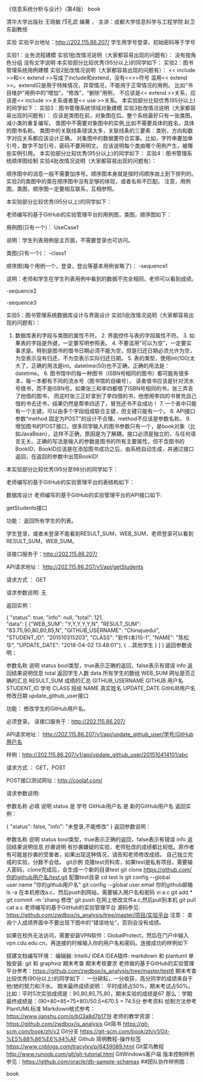 《信息系统分析与设计》（第4版）
book

清华大学出版社 王晓敏 邝孔武 编著 ， 主讲：成都大学信息科学与工程学院 赵卫东副教授

实验
实验平台地址：http://202.115.86.207/ 学生用学号登录，初始密码等于学号

实验1：业务流程建模
实验1批改情况说明（大家都容易出现的问题有）：
没有按角色分组
没有文字说明
本实验部分比较优秀(95分以上)的同学如下：
实验2：图书管理系统用例建模
实验2批改情况说明（大家都容易出现的问题有）：
<< include >>和<< extend >>写成了include和extend，没有<<>>符号
滥用<< extend >>。extend只是用于特殊情况，异常情况，不能用于正常情况的用例。 比如“书目维护”用例中的“增加”，“修改”，“删除”用例， 不应该是<< extend >>关系，应该是<< include >>关系或者是<< use >>关系。
本实验部分比较优秀(95分以上)的同学如下：
实验3：图书管理系统领域对象建模
实验3批改情况说明（大家都容易出现的问题有）：
应该是类图在前，对象图在后。整个系统最好只有一张类图，减小类的重复编写。
类图中不需要对象图中的实例,比如不需要具体的姓名，具体的图书名称。
类图中的关联线条错误太多，关联线条的三要素：类别，方向和数字对应关系都应该设计正确。
对象图中的数据要符合实事。比如，字符串要加单引号，数字不加引号，密码不要用明文。
应该说明每个类由哪个用例产生，被哪些实例引用。
本实验部分比较优秀(95分以上)的同学如下：
实验4：图书管理系统顺序图绘制
实验4批改情况说明（大家都容易出现的问题有）：

顺序图中的消息一般不需要加序号。顺序图本身就是按时间顺序由上到下排列的。
实验2的类图中的类在顺序图中没有足够的体现，或者名称不匹配。
注意，用例图，类图，顺序图一定要相互联系，互相参照。

本实验部分比较优秀(95分以上)的同学如下：

老师编写的基于GitHub的实验管理平台的用例图，类图，顺序图如下：

用例图(只有一个)：
UseCase1

说明：学生列表用例是主页面，不需要登录也可访问。

类图(只有一个)：
-class1

顺序图(每个用例一个，登录，登出等基本用例省略了)：
-sequence1

说明：老师和学生在学生列表用例中看到的数据不完全相同，老师可以看到成绩。

-sequence2

-sequence3

实验5：图书管理系统数据库设计与界面设计
实验5批改情况说明（大家都容易出现的问题有）：
1. 数据库表的字段与类图的属性不符。 2. 界面控件与表的字段属性不符。 3. 如果表的字段是外键，一定要写明参照表。 4. 不要滥用“可以为空”，一定要实事求是。特别是图书的借书日期必须不能为空，但是归还日期必须允许为空，为空表示没有归还，不为空表示实际归还日期。 5. 表的类型，使用int(100)太大了，正确的用法是int。datetime(50)也不正确，正确的用法是：datetime。 6. 图书馆中的每一种图书（ISBN号相同的图书）都可能有很多本，每一本都有不同的流水号（图书馆的自编号）， 读者借书应该是针对流水号借书，而不是ISBN号。如果张三和李四都借了ISBN号相同的书，张三弄丢了他借的图书， 而这时张三正好拿到了李四借的书，他想用李四的书冒充自己借的书去还书，结果仍然是帮李四还了，冒充还书不会成功！ 7. 一个表中只能有一个主键。可以由多个字段组成联合主键，但主键只能有一个。 8. API接口参数“method 固定为POST”的设计不合理。method不应该是参数名称。 9. 增加图书的POST接口，很多同学输入的图书参数只有一个，是book对象（比如JavaBean），这样不正确，原因是为了解耦，接口必须是独立的，与任何语言无关。正确的写法是输入的参数是图书的所有主要属性，但不含图书的BookID，BookID应该是在添加图书成功之后，由系统自动生成，并通过接口返回，在返回的参数中出现BookID!

本实验部分比较优秀(95分至98分)的同学如下：

老师编写的基于GitHub的实验管理平台的表结构如下：

数据库设计
老师编写的基于GitHub的实验管理平台的API接口如下:

getStudents接口

功能： 返回所有学生的列表。

学生登录，或者未登录不能看到RESULT_SUM，WEB_SUM，老师登录可以看到RESULT_SUM，WEB_SUM。

该接口服务于：http://202.115.86.207/

API请求地址： http://202.115.86.207/v1/api/getStudents

请求方式 ： GET

请求参数说明:
无

返回实例：

  {
      "status": true,
      "info": null, 
      "total": 121,         
      "data": [
          {"WEB_SUM": "Y,Y,Y,Y,Y,N", 
          "RESULT_SUM": "83.75,90,80,80,85,N", 
          "GITHUB_USERNAME": "Chinajuedui", 
          "STUDENT_ID": "201510315203", 
          "CLASS": "软件(本)15-1", 
          "NAME": "陈松华", 
          "UPDATE_DATE": "2018-04-02 13:48:01"}, 
          {
          ...其他学生
          }
      ] 
  }
返回参数说明：

参数名称	说明
status	bool类型，true表示正确的返回，false表示有错误
info	返回结果说明信息
total	返回学生人数
data	所有学生的数组
WEB_SUM	网址是否正确的汇总
RESULT_SUM	成绩的汇总
GITHUB_USERNAME	GITHUB 用户名
STUDENT_ID	学号
CLASS	班级
NAME	真实姓名
UPDATE_DATE	GitHUB用户名修改日期
update_github_user接口

功能： 修改学生的GitHub用户名。

必须登录。 该接口服务于：http://202.115.86.207/

API请求地址： http://202.115.86.207/v1/api/update_github_user/学号/GitHub用户名

样例：http://202.115.86.207/v1/api/update_github_user/201510414101/abc

请求方式 ： GET，POST

POST接口测试网址：http://coolaf.com/

请求参数说明:

参数名称	必填	说明
status	是	学号
GitHub用户名	是	新的GitHub用户名
返回实例：

  {
      "status": false, 
      "info": "未登录,不能修改"
  }
返回参数说明：

参数名称	说明
status	bool类型，true表示正确的返回，false表示有错误
info	返回结果说明信息
抄袭说明
有抄袭嫌疑的实验，老师批改的成绩都比较低。原作者有可能是抄袭的受害者，如果出现这种情况，请告知老师修改成绩。
自己独立完成的实验，分数不会低。
git示例
克隆test资料库，如果test是私有项目，需要输入密码，clone完成后，会生成一个新的目录test
git clone https://github.com/你的github用户名/test.git
配置test目录
cd test
ls
git config --global user.name "你的github用户名"
git config --global user.email 你的github邮箱
ls -a
在本机修改a.c，然后push到网站，需要输入用户名和密码
vi a.c
git add *
git commit -m 'zhang 修改'
git push
在网上修改文件a.c,然后pull到本机
git pull
cat a.c
老师编写的基于GitHub的实验管理平台
源码参见: https://github.com/zwdbox/is_analysis/tree/master/项目/实验平台
注意：
查询个人成绩界面中不要出现下图中的“错误地址”，否则会没有成绩。 

如果在校外无法访问，需要安装VPN软件：GlobalProtect，然后在门户中输入vpn.cdu.edu.cn，再连接的时候输入你的用户名和密码。连接成功的样例如下


搭建文档编写环境：
编辑器: IntelliJ IDEA
IDEA插件: markdown 和 plantuml
单独安装: git 和 graphviz
期末考查
期末考核要求
老师做的基于GitHub的实验管理平台参考：https://github.com/zwdbox/is_analysis/tree/master/test6
期末考查比较优秀(90分以上)的同学如下： 一分耕耘，一分收获，高分同学的成绩来自于他/她的努力和汗水。
期末最终成绩说明：
平时成绩占50%，期末考试占50%。
比如：平时5次实验成绩是：90,80,85,75,80，期末实验的成绩是67
那么：学期最终成绩是：(90+80+85+75+80)/5*0.5+67*0.5 = 74.5分
参考资料
绘制方法参考PlantUML标准
Markdown格式参考：https://www.jianshu.com/p/b03a8d7b1719
老师的教学资源：https://github.com/zwdbox/is_analysis
Git简书 https://git-scm.com/book/zh/v2
Git分支 https://git-scm.com/book/zh/v1/Git-%E5%88%86%E6%94%AF
Github 简明教程-操作标签 https://www.cnblogs.com/tracylxy/p/6439089.html
Git菜鸟教程 http://www.runoob.com/git/git-tutorial.html
GitWindows客户端
版本控制样例参见：https://github.com/oracle/db-sample-schemas
##团队协作样例图：

book
